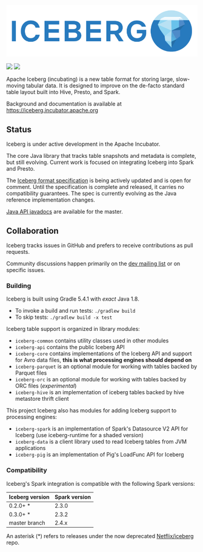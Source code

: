 <!--
  - Licensed to the Apache Software Foundation (ASF) under one
  - or more contributor license agreements.  See the NOTICE file
  - distributed with this work for additional information
  - regarding copyright ownership.  The ASF licenses this file
  - to you under the Apache License, Version 2.0 (the
  - "License"); you may not use this file except in compliance
  - with the License.  You may obtain a copy of the License at
  -
  -   http://www.apache.org/licenses/LICENSE-2.0
  -
  - Unless required by applicable law or agreed to in writing,
  - software distributed under the License is distributed on an
  - "AS IS" BASIS, WITHOUT WARRANTIES OR CONDITIONS OF ANY
  - KIND, either express or implied.  See the License for the
  - specific language governing permissions and limitations
  - under the License.
  -->

![](site/docs/img/Iceberg-logo.png)

[![](https://travis-ci.org/apache/incubator-iceberg.svg?branch=master)](https://travis-ci.org/apache/incubator-iceberg)
[![](https://badges.gitter.im/iceberg-tables/Lobby.svg)](https://gitter.im/iceberg-tables/Lobby)

Apache Iceberg (incubating) is a new table format for storing large, slow-moving tabular data. It is designed to improve on the de-facto standard table layout built into Hive, Presto, and Spark.

Background and documentation is available at <https://iceberg.incubator.apache.org>


## Status

Iceberg is under active development in the Apache Incubator.

The core Java library that tracks table snapshots and metadata is complete, but still evolving. Current work is focused on integrating Iceberg into Spark and Presto.

The [Iceberg format specification][iceberg-spec] is being actively updated and is open for comment. Until the specification is complete and released, it carries no compatibility guarantees. The spec is currently evolving as the Java reference implementation changes.

[Java API javadocs][iceberg-javadocs] are available for the master.

[iceberg-javadocs]: https://iceberg.apache.org/javadoc/master
[iceberg-spec]: https://iceberg.apache.org/spec


## Collaboration

Iceberg tracks issues in GitHub and prefers to receive contributions as pull requests.

Community discussions happen primarily on the [dev mailing list][dev-list] or on specific issues.

[dev-list]: mailto:dev@iceberg.apache.org


### Building

Iceberg is built using Gradle 5.4.1 with *exact* Java 1.8.

* To invoke a build and run tests: `./gradlew build`
* To skip tests: `./gradlew build -x test`

Iceberg table support is organized in library modules:

* `iceberg-common` contains utility classes used in other modules
* `iceberg-api` contains the public Iceberg API
* `iceberg-core` contains implementations of the Iceberg API and support for Avro data files, **this is what processing engines should depend on**
* `iceberg-parquet` is an optional module for working with tables backed by Parquet files
* `iceberg-orc` is an optional module for working with tables backed by ORC files (*experimental*)
* `iceberg-hive` is an implementation of iceberg tables backed by hive metastore thrift client

This project Iceberg also has modules for adding Iceberg support to processing engines:

* `iceberg-spark` is an implementation of Spark's Datasource V2 API for Iceberg (use iceberg-runtime for a shaded version)
* `iceberg-data` is a client library used to read Iceberg tables from JVM applications
* `iceberg-pig` is an implementation of Pig's LoadFunc API for Iceberg

### Compatibility

Iceberg's Spark integration is compatible with the following Spark versions:

| Iceberg version | Spark version |
| --------------- | ------------- |
| 0.2.0+ *        | 2.3.0         |
| 0.3.0+ *        | 2.3.2         |
| master branch   | 2.4.x         |

An asterisk (*) refers to releases under the now deprecated [Netflix/iceberg](https://github.com/Netflix/iceberg) repo.

